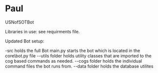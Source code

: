 # Paul
USNofSOTBot


Libraries in use:
see requirments file.


Updated Bot setup:


-src holds the full Bot
  main.py starts the bot which is located in the core\bot.py file
--utils folder holds utility classes that are imported to the cog based commands as needed.
--cogs folder holds the individual command files the bot runs from.
--data folder holds the database utilites
